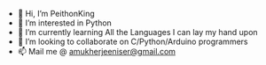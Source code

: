 - 👋 Hi, I’m PeithonKing
- 👀 I’m interested in Python
- 🌱 I’m currently learning All the Languages I can lay my hand upon
- 💞️ I’m looking to collaborate on C/Python/Arduino programmers
- 📫 Mail me @ amukherjeeniser@gmail.com
